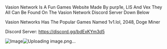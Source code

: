 Vasion Network Is A Fun Games Website Made By purp1e, LIS And Vex They All Can Be Found On The Vasion Network Discord Server Down Below

Vasion Networks Has The Popular Games Named
1v1.lol, 2048, Doge Miner

Discord Server: https://discord.gg/bdExKYm3d5

<img src="https://media.discordapp.net/attachments/1327494334139859004/1327499440654909552/PROPAGANDA.png?ex=6783f272&amp;is=6782a0f2&amp;hm=19d7a8e4e9649f288db631ef5e7333602c0248c8e2433a725bc8b4fec074ca02&amp;=&amp;format=webp&amp;quality=lossless" alt="Image"/>![Uploading image.png…]()


